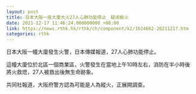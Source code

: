 ```yaml
---
layout: post
title: 日本大阪一座大廈大火27人心肺功能停止　疑涉縱火
date: 2021-12-17 11:46:24.000000000 +08:00
link: https://news.rthk.hk/rthk/ch/component/k2/1624662-20211217.htm
categories: rthk
---
```


日本大阪一幢大廈發生火警，日本傳媒報道，27人心肺功能停止。

這幢大廈位於北區一個商業區，火警發生在當地上午10時左右，消防在半小時後將火救熄，27人被救出後無生命跡象。

共同社報道，大阪府警方認為可能是人為縱火，正展開調查。
